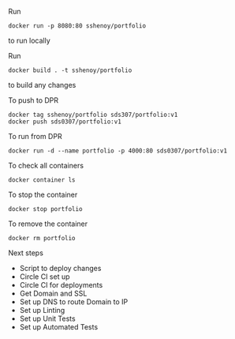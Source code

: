 Run

    docker run -p 8080:80 sshenoy/portfolio

to run locally


Run

    docker build . -t sshenoy/portfolio

to build any changes

To push to DPR

    docker tag sshenoy/portfolio sds307/portfolio:v1
    docker push sds0307/portfolio:v1


To run from DPR

    docker run -d --name portfolio -p 4000:80 sds0307/portfolio:v1

To check all containers

    docker container ls

To stop the container

    docker stop portfolio

To remove the container

    docker rm portfolio


Next steps
- Script to deploy changes
- Circle CI set up
- Circle CI for deployments
- Get Domain and SSL
- Set up DNS to route Domain to IP
- Set up Linting
- Set up Unit Tests
- Set up Automated Tests

